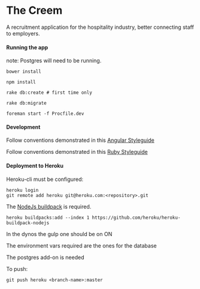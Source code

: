 # The Creem

A recruitment application for the hospitality industry, better connecting staff to employers.


#### Running the app

note: Postgres will need to be running.

```
bower install

npm install

rake db:create # first time only

rake db:migrate

foreman start -f Procfile.dev
```

#### Development

Follow conventions demonstrated in this [Angular Styleguide](https://github.com/johnpapa/angular-styleguide/blob/master/a1/README.md)

Follow conventions demonstrated in this [Ruby Styleguide](https://github.com/bbatsov/ruby-style-guide)

#### Deployment to Heroku
Heroku-cli must be configured:
```
heroku login
git remote add heroku git@heroku.com:<repository>.git
```
The [NodeJs buildpack](https://github.com/heroku/heroku-buildpack-nodejs) is required.

`heroku buildpacks:add --index 1 https://github.com/heroku/heroku-buildpack-nodejs`

In the dynos the gulp one should be on ON

The environment vars required are the ones for the database

The postgres add-on is needed

To push:

`git push heroku <branch-name>:master`
